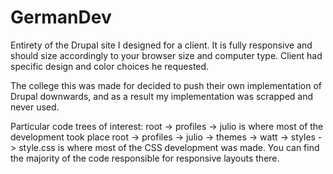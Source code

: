 # GermanDev
Entirety of the Drupal site I designed for a client.  It is fully responsive and should size accordingly to your browser size and computer type.  Client had specific design and color choices he requested.  

The college this was made for decided to push their own implementation of Drupal downwards, and as a result my implementation was scrapped and never used.  

Particular code trees of interest:
root -> profiles -> julio is where most of the development took place
root -> profiles -> julio -> themes -> watt -> styles -> style.css is where most of the CSS development was made.  You can find the majority of the code responsible for responsive layouts there.
